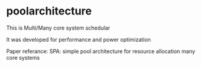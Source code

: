 # poolarchitecture

This is Multi/Many core system schedular

It was developed for performance and power optimization

Paper referance: 
SPA: simple pool architecture for resource allocation many core systems
